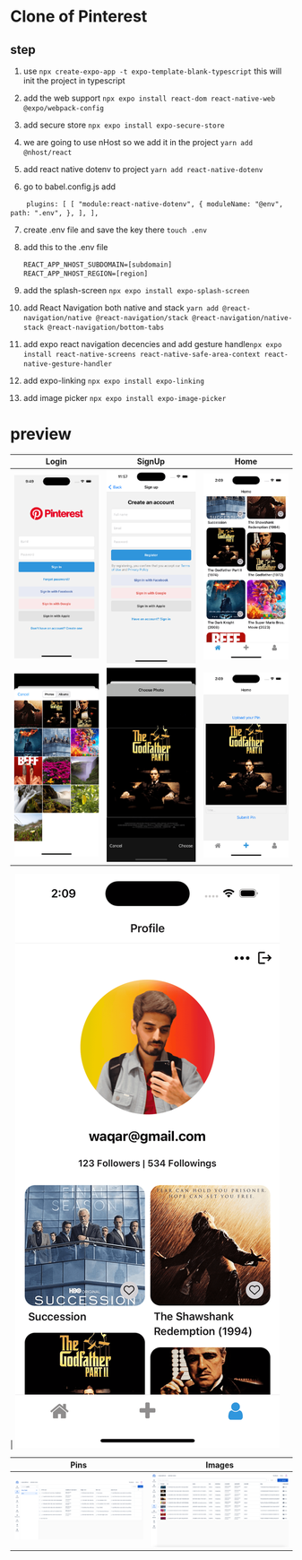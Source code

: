 # Clone of Pinterest

## step

1. use `npx create-expo-app -t expo-template-blank-typescript` this will init the project in typescript
2. add the web support `npx expo install react-dom react-native-web @expo/webpack-config`

3. add secure store
   `npx expo install expo-secure-store`

4. we are going to use nHost so we add it in the project
   `yarn add @nhost/react`

5. add react native dotenv to project `yarn add react-native-dotenv`
6. go to babel.config.js add

```
    plugins: [ [ "module:react-native-dotenv", { moduleName: "@env", path: ".env", }, ], ],
```

7. create .env file and save the key there
   `touch .env`

8. add this to the .env file

   ```
   REACT_APP_NHOST_SUBDOMAIN=[subdomain]
   REACT_APP_NHOST_REGION=[region]
   ```

9. add the splash-screen `npx expo install expo-splash-screen`

10. add React Navigation both native and stack
    `yarn add @react-navigation/native @react-navigation/stack @react-navigation/native-stack @react-navigation/bottom-tabs`

11. add expo react navigation decencies and add gesture handle`npx expo install react-native-screens react-native-safe-area-context react-native-gesture-handler`

12. add expo-linking
    `npx expo install expo-linking`

13. add image picker
    `npx expo install expo-image-picker`

# preview

| Login                        | SignUp                       | Home                         |
| ---------------------------- | ---------------------------- | ---------------------------- |
| ![alt text](./preview/1.png) | ![alt text](./preview/2.png) | ![alt text](./preview/3.png) |
| ![alt text](./preview/4.png) | ![alt text](./preview/5.png) | ![alt text](./preview/6.png) |

| ![alt text](./preview/7.png)

| Pins                         | Images                       |
| ---------------------------- | ---------------------------- |
| ![alt text](./preview/8.png) | ![alt text](./preview/9.png) |
